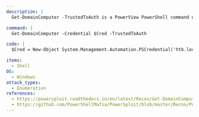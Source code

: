 ```yaml
---
description: |
  Get-DomainComputer -TrustedToAuth is a PowerView PowerShell command used for Active Directory enumeration. It retrieves computer objects that are trusted for delegation to authenticate to other services, potentially revealing systems susceptible to credential abuse. This command assists in identifying computers with trusted relationships that might be exploited by attackers to gain unauthorized access, making it a crucial tool for assessing security risks in an Active Directory environment.

command: |
  Get-DomainComputer -Credential $Cred -TrustedToAuth

code: |
  $Cred = New-Object System.Management.Automation.PSCredential('htb.local\mmaas', $pass)

items:
  - Shell
OS:
  - Windows
attack_types:
  - Enumeration
references:
  - https://powersploit.readthedocs.io/en/latest/Recon/Get-DomainComputer/
  - https://github.com/PowerShellMafia/PowerSploit/blob/master/Recon/PowerView.ps1
---
```

